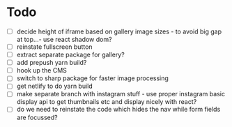 # Todo

- [ ] decide height of iframe based on gallery image sizes - to avoid big gap at top...- use react shadow dom?
- [ ] reinstate fullscreen button
- [ ] extract separate package for gallery?
- [ ] add prepush yarn build?
- [ ] hook up the CMS
- [ ] switch to sharp package for faster image processing
- [ ] get netlify to do yarn build
- [ ] make separate branch with instagram stuff - use proper instagram basic display api to get thumbnails etc and display nicely with react?
- [ ] do we need to reinstate the code which hides the nav while form fields are focussed?
